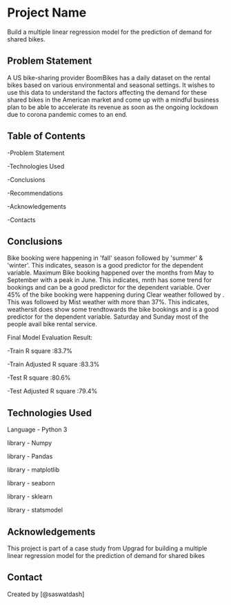 # Project Name
Build a multiple linear regression model for the prediction of demand for shared bikes.

## Problem Statement

A US bike-sharing provider BoomBikes has a daily dataset on the rental bikes based on various environmental and seasonal settings. It wishes to use this data to understand the factors affecting the demand for these shared bikes in the American market and come up with a mindful business plan to be able to accelerate its revenue as soon as the ongoing lockdown due to corona pandemic comes to an end.

## Table of Contents

-Problem Statement

-Technologies Used

-Conclusions

-Recommendations

-Acknowledgements

-Contacts

## Conclusions

Bike booking were happening in 'fall' season followed by 'summer' & 'winter'. This indicates, season is a good predictor for the dependent variable.
Maximum Bike booking happened over the months from May to September with a peak in June. This indicates, mnth has some trend for bookings and can be a good predictor for the dependent variable.
Over 45% of the bike booking were happening during Clear weather followed by . This was followed by Mist weather with more than 37%. This indicates, weathersit does show some trendtowards the bike bookings and is a good predictor for the dependent variable.
Saturday and Sunday most of the people avail bike rental service.

Final Model Evaluation Result:

-Train R square :83.7%

-Train Adjusted R square :83.3%

-Test R square :80.6%

-Test Adjusted R square :79.4%

## Technologies Used
Language - Python 3

library - Numpy

library - Pandas

library - matplotlib

library - seaborn

library - sklearn

library - statsmodel


## Acknowledgements
This project is part of a case study from Upgrad for building a multiple linear regression model for the prediction of demand for shared bikes


## Contact
Created by [@saswatdash]
